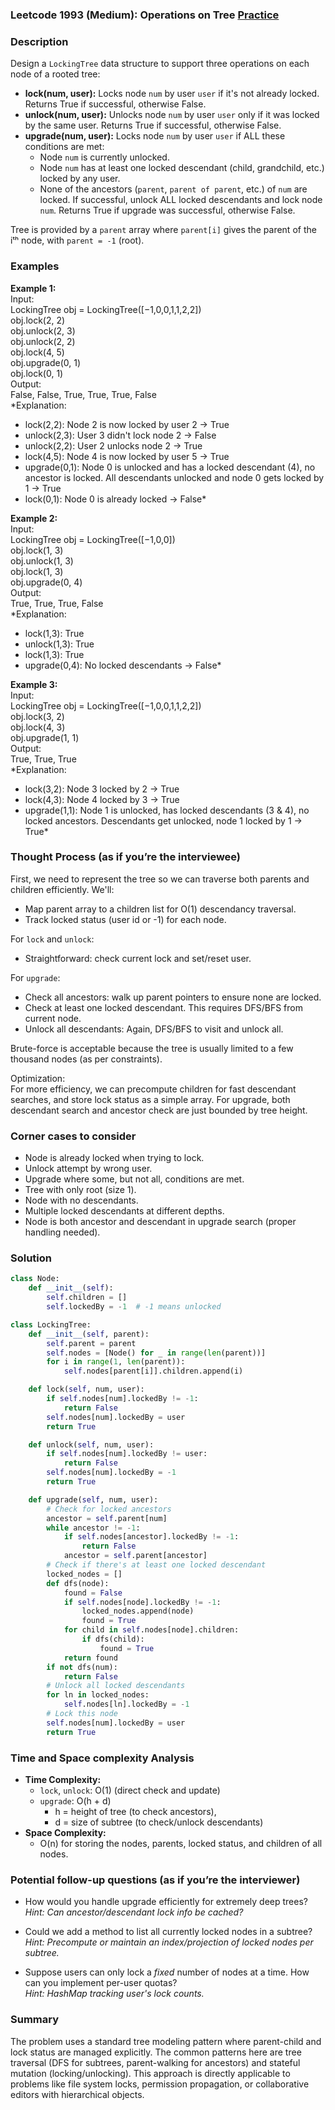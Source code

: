 ### Leetcode 1993 (Medium): Operations on Tree [Practice](https://leetcode.com/problems/operations-on-tree)

### Description  
Design a `LockingTree` data structure to support three operations on each node of a rooted tree:
- **lock(num, user):** Locks node `num` by user `user` if it's not already locked. Returns True if successful, otherwise False.
- **unlock(num, user):** Unlocks node `num` by user `user` only if it was locked by the same user. Returns True if successful, otherwise False.
- **upgrade(num, user):** Locks node `num` by user `user` if ALL these conditions are met:
  - Node `num` is currently unlocked.
  - Node `num` has at least one locked descendant (child, grandchild, etc.) locked by any user.
  - None of the ancestors (`parent`, `parent of parent`, etc.) of `num` are locked.
  If successful, unlock ALL locked descendants and lock node `num`. Returns True if upgrade was successful, otherwise False.

Tree is provided by a `parent` array where `parent[i]` gives the parent of the iᵗʰ node, with `parent = -1` (root).

### Examples  

**Example 1:**  
Input:  
LockingTree obj = LockingTree([−1,0,0,1,1,2,2])  
obj.lock(2, 2)  
obj.unlock(2, 3)  
obj.unlock(2, 2)  
obj.lock(4, 5)  
obj.upgrade(0, 1)  
obj.lock(0, 1)  
Output:  
False, False, True, True, True, False  
*Explanation:  
- lock(2,2): Node 2 is now locked by user 2 → True  
- unlock(2,3): User 3 didn't lock node 2 → False  
- unlock(2,2): User 2 unlocks node 2 → True  
- lock(4,5): Node 4 is now locked by user 5 → True  
- upgrade(0,1): Node 0 is unlocked and has a locked descendant (4), no ancestor is locked. All descendants unlocked and node 0 gets locked by 1 → True  
- lock(0,1): Node 0 is already locked → False*

**Example 2:**  
Input:  
LockingTree obj = LockingTree([−1,0,0])  
obj.lock(1, 3)  
obj.unlock(1, 3)  
obj.lock(1, 3)  
obj.upgrade(0, 4)  
Output:  
True, True, True, False  
*Explanation:  
- lock(1,3): True  
- unlock(1,3): True  
- lock(1,3): True  
- upgrade(0,4): No locked descendants → False*

**Example 3:**  
Input:  
LockingTree obj = LockingTree([−1,0,0,1,1,2,2])  
obj.lock(3, 2)  
obj.lock(4, 3)  
obj.upgrade(1, 1)  
Output:  
True, True, True  
*Explanation:  
- lock(3,2): Node 3 locked by 2 → True  
- lock(4,3): Node 4 locked by 3 → True  
- upgrade(1,1): Node 1 is unlocked, has locked descendants (3 & 4), no locked ancestors. Descendants get unlocked, node 1 locked by 1 → True*

### Thought Process (as if you’re the interviewee)  
First, we need to represent the tree so we can traverse both parents and children efficiently. We'll:
- Map parent array to a children list for O(1) descendancy traversal.
- Track locked status (user id or -1) for each node.

For `lock` and `unlock`:
- Straightforward: check current lock and set/reset user.

For `upgrade`:
- Check all ancestors: walk up parent pointers to ensure none are locked.
- Check at least one locked descendant. This requires DFS/BFS from current node.
- Unlock all descendants: Again, DFS/BFS to visit and unlock all.

Brute-force is acceptable because the tree is usually limited to a few thousand nodes (as per constraints).

Optimization:  
For more efficiency, we can precompute children for fast descendant searches, and store lock status as a simple array. For upgrade, both descendant search and ancestor check are just bounded by tree height.

### Corner cases to consider  
- Node is already locked when trying to lock.
- Unlock attempt by wrong user.
- Upgrade where some, but not all, conditions are met.
- Tree with only root (size 1).
- Node with no descendants.
- Multiple locked descendants at different depths.
- Node is both ancestor and descendant in upgrade search (proper handling needed).

### Solution

```python
class Node:
    def __init__(self):
        self.children = []
        self.lockedBy = -1  # -1 means unlocked

class LockingTree:
    def __init__(self, parent):
        self.parent = parent
        self.nodes = [Node() for _ in range(len(parent))]
        for i in range(1, len(parent)):
            self.nodes[parent[i]].children.append(i)

    def lock(self, num, user):
        if self.nodes[num].lockedBy != -1:
            return False
        self.nodes[num].lockedBy = user
        return True

    def unlock(self, num, user):
        if self.nodes[num].lockedBy != user:
            return False
        self.nodes[num].lockedBy = -1
        return True

    def upgrade(self, num, user):
        # Check for locked ancestors
        ancestor = self.parent[num]
        while ancestor != -1:
            if self.nodes[ancestor].lockedBy != -1:
                return False
            ancestor = self.parent[ancestor]
        # Check if there's at least one locked descendant
        locked_nodes = []
        def dfs(node):
            found = False
            if self.nodes[node].lockedBy != -1:
                locked_nodes.append(node)
                found = True
            for child in self.nodes[node].children:
                if dfs(child):
                    found = True
            return found
        if not dfs(num):
            return False
        # Unlock all locked descendants
        for ln in locked_nodes:
            self.nodes[ln].lockedBy = -1
        # Lock this node
        self.nodes[num].lockedBy = user
        return True
```

### Time and Space complexity Analysis  

- **Time Complexity:**  
  - `lock`, `unlock`: O(1) (direct check and update)
  - `upgrade`: O(h + d)  
    - h = height of tree (to check ancestors),  
    - d = size of subtree (to check/unlock descendants)
- **Space Complexity:**  
  - O(n) for storing the nodes, parents, locked status, and children of all nodes.

### Potential follow-up questions (as if you’re the interviewer)  

- How would you handle upgrade efficiently for extremely deep trees?  
  *Hint: Can ancestor/descendant lock info be cached?*

- Could we add a method to list all currently locked nodes in a subtree?  
  *Hint: Precompute or maintain an index/projection of locked nodes per subtree.*

- Suppose users can only lock a *fixed* number of nodes at a time. How can you implement per-user quotas?  
  *Hint: HashMap tracking user's lock counts.*

### Summary
The problem uses a standard tree modeling pattern where parent-child and lock status are managed explicitly. The common patterns here are tree traversal (DFS for subtrees, parent-walking for ancestors) and stateful mutation (locking/unlocking). This approach is directly applicable to problems like file system locks, permission propagation, or collaborative editors with hierarchical objects.